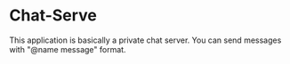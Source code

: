 # Chat-Serve
This application is basically a private chat server. You can send messages with "@name message" format.
